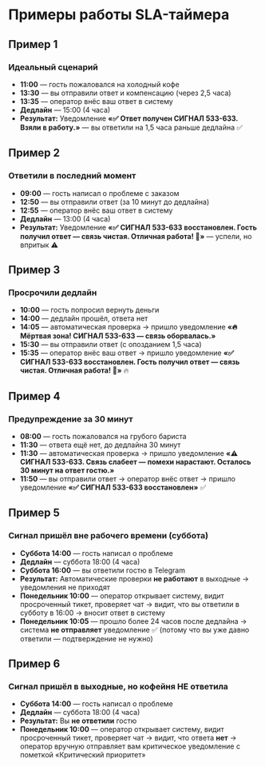 # Примеры работы SLA-таймера

## Пример 1

### Идеальный сценарий

- **11:00** — гость пожаловался на холодный кофе
- **13:30** — вы отправили ответ и компенсацию (через 2,5 часа)
- **13:35** — оператор внёс ваш ответ в систему
- **Дедлайн** — 15:00 (4 часа)
- **Результат:** Уведомление **«✅ Ответ получен СИГНАЛ 533-633. Взяли в работу.»** — вы ответили на 1,5 часа раньше дедлайна ✅

## Пример 2

### Ответили в последний момент

- **09:00** — гость написал о проблеме с заказом
- **12:50** — вы отправили ответ (за 10 минут до дедлайна)
- **12:55** — оператор внёс ваш ответ в систему
- **Дедлайн** — 13:00 (4 часа)
- **Результат:** Уведомление **«✅ СИГНАЛ 533-633 восстановлен. Гость получил ответ — связь чистая. Отличная работа! 🎯»** — успели, но впритык ⚠️

## Пример 3

### Просрочили дедлайн

- **10:00** — гость попросил вернуть деньги
- **14:00** — дедлайн прошёл, ответа нет
- **14:05** — автоматическая проверка → пришло уведомление **«🔥 Мёртвая зона! СИГНАЛ 533-633 — связь оборвалась.»**
- **15:30** — вы отправили ответ (с опозданием 1,5 часа)
- **15:35** — оператор внёс ваш ответ → пришло уведомление **«✅ СИГНАЛ 533-633 восстановлен. Гость получил ответ — связь чистая. Отличная работа! 🎯»** 🔥

## Пример 4

### Предупреждение за 30 минут

- **08:00** — гость пожаловался на грубого бариста
- **11:30** — ответа ещё нет, до дедлайна 30 минут
- **11:30** — автоматическая проверка → пришло уведомление **«⚠️ СИГНАЛ 533-633. Связь слабеет — помехи нарастают. Осталось 30 минут на ответ гостю.»**
- **11:50** — вы отправили ответ → оператор внёс ответ → пришло уведомление **«✅ СИГНАЛ 533-633 восстановлен»** ✅

## Пример 5

### Сигнал пришёл вне рабочего времени (суббота)

- **Суббота 14:00** — гость написал о проблеме
- **Дедлайн** — суббота 18:00 (4 часа)
- **Суббота 16:00** — вы ответили гостю в Telegram
- **Результат:** Автоматические проверки **не работают** в выходные → уведомления не приходят
- **Понедельник 10:00** — оператор открывает систему, видит просроченный тикет, проверяет чат → видит, что вы ответили в субботу в 16:00 → вносит ответ в систему
- **Понедельник 10:05** — прошло более 24 часов после дедлайна → система **не отправляет** уведомление ✅ (потому что вы уже давно ответили — подтверждение не нужно)

## Пример 6

### Сигнал пришёл в выходные, но кофейня НЕ ответила

- **Суббота 14:00** — гость написал о проблеме
- **Дедлайн** — суббота 18:00 (4 часа)
- **Результат:** Вы **не ответили** гостю
- **Понедельник 10:00** — оператор открывает систему, видит просроченный тикет, проверяет чат → видит, что ответа **нет** → оператор вручную отправляет вам критическое уведомление с пометкой «Критический приоритет»

